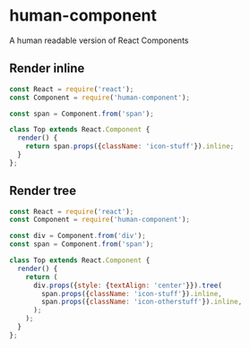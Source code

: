 # human-component

A human readable version of React Components

## Render inline

```js
const React = require('react');
const Component = require('human-component');

const span = Component.from('span');

class Top extends React.Component {
  render() {
    return span.props({className: 'icon-stuff'}).inline;
  }
};
```

## Render tree

```js
const React = require('react');
const Component = require('human-component');

const div = Component.from('div');
const span = Component.from('span');

class Top extends React.Component {
  render() {
    return (
      div.props({style: {textAlign: 'center'}}).tree(
        span.props({className: 'icon-stuff'}).inline,
        span.props({className: 'icon-otherstuff'}).inline,
      );
    );
  }
};
```
